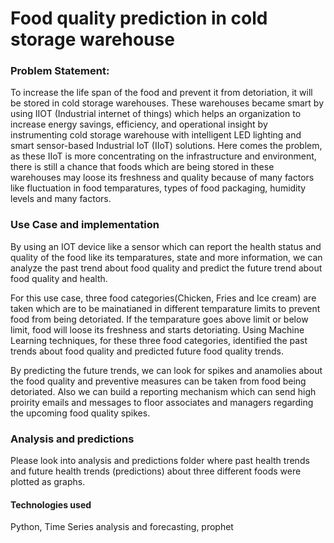 # Food quality prediction in cold storage warehouse


### Problem Statement:
To increase the life span of the food and prevent it from detoriation, it will be stored in cold storage warehouses. These warehouses became smart by using IIOT (Industrial internet of things) which helps an organization to increase energy savings, efficiency, and operational insight by instrumenting cold storage warehouse with intelligent LED lighting and smart sensor-based Industrial IoT (IIoT) solutions. Here comes the problem, as these IIoT is more concentrating on the infrastructure and environment, there is still a chance that foods which are being stored in these warehouses may loose its freshness and quality because of many factors like fluctuation in food temparatures, types of food packaging, humidity levels and many factors. 


### Use Case and implementation
By using an IOT device like a sensor which can report the health status and quality of the food like its temparatures, state and more information, we can analyze the past trend about food quality and predict the future trend about food quality and health.

For this use case, three food categories(Chicken, Fries and Ice cream) are taken which are to be mainatianed in different temparature limits to prevent food from being detoriated. If the temparature goes above limit or below limit, food will loose its freshness and starts detoriating. Using Machine Learning techniques, for these three food categories, identified the past trends about food quality and predicted future food quality trends.

By predicting the future trends, we can look for spikes and anamolies about the food quality and preventive measures can be taken from food being detoriated. Also we can build a reporting mechanism which can send high proirity emails and messages to floor associates and managers regarding the upcoming food quality spikes.

### Analysis and predictions
Please look into analysis and predictions folder where past health trends and future health trends (predictions) about three different foods were plotted as graphs.

#### Technologies used
Python, Time Series analysis and forecasting, prophet



